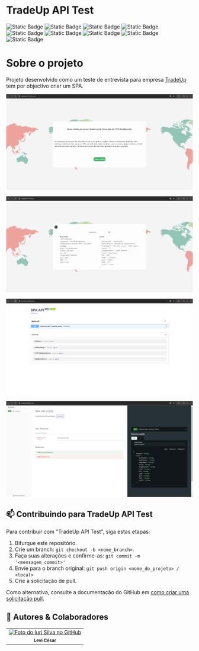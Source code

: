 # TradeUp API Test
![Static Badge](https://img.shields.io/badge/license-MIT-blue?style=for-the-badge)
![Static Badge](https://img.shields.io/badge/Python-3.8%7C3.9%7C3.10-blue?style=for-the-badge)
![Static Badge](https://img.shields.io/badge/Requests-2.31-blue?style=for-the-badge)
![Static Badge](https://img.shields.io/badge/FastAPI-0.111.0-blue?style=for-the-badge)
![Static Badge](https://img.shields.io/badge/Node-20.13.1-blue?style=for-the-badge)
![Static Badge](https://img.shields.io/badge/VueJs-3.0-blue?style=for-the-badge)
![Static Badge](https://img.shields.io/badge/Vuex-4.0.2-blue?style=for-the-badge)
![Static Badge](https://img.shields.io/badge/Vue%20Router-4.4.0-blue?style=for-the-badge)
![Static Badge](https://img.shields.io/badge/Axios-1.7.2-blue?style=for-the-badge)

# Sobre o projeto

Projeto desenvolvido como um teste de entrevista para empresa [TradeUp](https://www.tradeupgroup.com/) tem por objectivo criar um SPA.

![alt text](static_readme/front-home.png)

![alt text](static_readme/front-search.png)

![alt text](static_readme/api-doc.png)

![alt text](static_readme/api-redoc.png)

## 📫 Contribuindo para TradeUp API Test

Para contribuir com "TradeUp API Test", siga estas etapas:

1. Bifurque este repositório.
2. Crie um branch: `git checkout -b <nome_branch>`.
3. Faça suas alterações e confirme-as: `git commit -m '<mensagem_commit>'`
4. Envie para o branch original: `git push origin <nome_do_projeto> / <local>`
5. Crie a solicitação de pull.

Como alternativa, consulte a documentação do GitHub em [como criar uma solicitação pull](https://help.github.com/en/github/collaborating-with-issues-and-pull-requests/creating-a-pull-request).


## 🤝 Autores & Colaboradores

<table>
  <tr>
    <td align="center">
      <a href="https://www.linkedin.com/in/levi-cesar-lima/" title="LinkedIn">
        <img src="https://avatars.githubusercontent.com/u/57629756?v=4" width="100px;" alt="Foto do Iuri Silva no GitHub"/><br>
        <sub>
          <b>Levi César</b>
        </sub>
      </a>
    </td>
  </tr>
</table>
